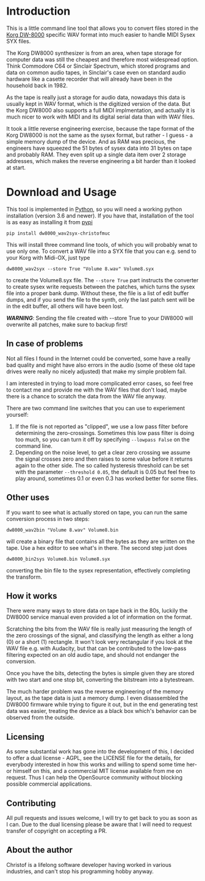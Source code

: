 # Introduction

This is a little command line tool that allows you to convert files stored in the [Korg DW-8000](https://en.wikipedia.org/wiki/Korg_DW-8000) specific WAV format into much easier to handle MIDI Sysex SYX files. 

The Korg DW8000 synthesizer is from an area, when tape storage for computer data was still the cheapest and therefore most widespread option. Think Commodore C64 or Sinclair Spectrum, which stored programs and data on common audio tapes, in Sinclair's case even on standard audio hardware like a casette recorder that will already have been in the household back in 1982. 

As the tape is really just a storage for audio data, nowadays this data is usually kept in WAV format, which is the digitized version of the data. But the Korg DW8000 also supports a full MIDI implmentation, and actually it is much nicer to work with MIDI and its digital serial data than with WAV files.

It took a little reverse engineering exercise, because the tape format of the Korg DW8000 is not the same as the sysex format, but rather - I guess - a simple memory dump of the device. And as RAM was precious, the engineers have squeezed the 51 bytes of sysex data into 31 bytes on tape and probably RAM. They even split up a single data item over 2 storage addresses, which makes the reverse engineering a bit harder than it looked at start.

# Download and Usage

This tool is implemented in [Python](https://python.org), so you will need a working python installation (version 3.6 and newer). If you have that, installation of the tool is as easy as installing it from [pypi](https://pypi.org/project/dw8000-wav2syx-christofmuc/)

    pip install dw8000_wav2syx-christofmuc

This will install three command line tools, of which you will probably wnat to use only one. To convert a WAV file into a SYX file that you can e.g. send to your Korg with Midi-OX, just type

    dw8000_wav2syx --store True "Volume 8.wav" Volume8.syx

to create the Volume8.syx file. The `--store True` part instructs the converter to create sysex write requests between the patches, which turns the sysex file into a proper bank dump. Without these, the file is a list of edit buffer dumps, and if you send the file to the synth, only the last patch sent will be in the edit buffer, all others will have been lost.

***WARNING***: Sending the file created with --store True to your DW8000 will overwrite all patches, make sure to backup first!

## In case of problems

Not all files I found in the Internet could be converted, some have a really bad quality and might have also errors in the audio (some of these old tape drives were really no nicely adjusted) that make my simple problem fail. 

I am interested in trying to load more complicated error cases, so feel free to contact me and provide me with the WAV files that don't load, maybe there is a chance to scratch the data from the WAV file anyway.

There are two command line switches that you can use to experiement yourself:

  1. If the file is not reported as "clipped", we use a low pass filter before determining the zero-crossings. Sometimes this low pass filter is doing too much, so you can turn it off by specifying `--lowpass False` on the command line.
  2. Depending on the noise level, to get a clear zero crossing we assume the signal crosses zero and then raises to some value before it returns again to the other side. The so called hysteresis threshold can be set with the parameter `--threshold 0.05`, the default is 0.05 but feel free to play around, sometimes 0.1 or even 0.3 has worked better for some files.

## Other uses

If you want to see what is actually stored on tape, you can run the same conversion process in two steps:

    dw8000_wav2bin "Volume 8.wav" Volume8.bin

will create a binary file that contains all the bytes as they are written on the tape. Use a hex editor to see what's in there. The second step just does

    dw8000_bin2sys Volume8.bin Volume8.syx

converting the bin file to the sysex representation, effectively completing the transform.

## How it works

There were many ways to store data on tape back in the 80s, luckily the DW8000 service manual even provided a lot of information on the format. 

Scratching the bits from the WAV file is really just measuring the length of the zero crossings of the signal, and classifying the length as either a long (0) or a short (1) rectangle. It won't look very rectangular if you look at the WAV file e.g. with Audacity, but that can be contributed to the low-pass filtering expected on an old audio tape, and should not endanger the conversion.

Once you have the bits, detecting the bytes is simple given they are stored with two start and one stop bit, converting the bitstream into a bytestream.

The much harder problem was the reverse engineering of the memory layout, as the tape data is just a memory dump. I even disassembled the DW8000 firmware while trying to figure it out, but in the end generating test data was easier, treating the device as a black box which's behavior can be observed from the outside.


## Licensing

As some substantial work has gone into the development of this, I decided to offer a dual license - AGPL, see the LICENSE file for the details, for everybody interested in how this works and willing to spend some time her- or himself on this, and a commercial MIT license available from me on request. Thus I can help the OpenSource community without blocking possible commercial applications.

## Contributing

All pull requests and issues welcome, I will try to get back to you as soon as I can. Due to the dual licensing please be aware that I will need to request transfer of copyright on accepting a PR. 

## About the author

Christof is a lifelong software developer having worked in various industries, and can't stop his programming hobby anyway. 
